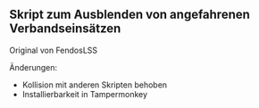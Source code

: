 ## Skript zum Ausblenden von angefahrenen Verbandseinsätzen

Original von FendosLSS

Änderungen: 
  - Kollision mit anderen Skripten behoben
  - Installierbarkeit in Tampermonkey
